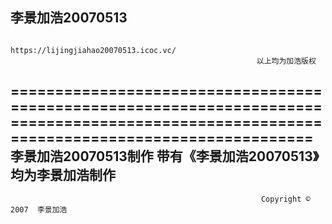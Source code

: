 李景加浩20070513
-------------------------------------------------------------------------------------------------------------------------------------------
                                                           https://lijingjiahao20070513.icoc.vc/ 
                                                           以上均为加浩版权
=========================================================================================================================================== 
                                                           李景加浩20070513制作
                                                           带有《李景加浩20070513》均为李景加浩制作
------------------------------------------------------------------------------------------------------------------------------------------- 
                                                            Copyright © 2007  李景加浩                                               
